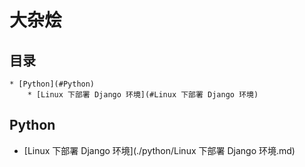 # 大杂烩

## 目录
    * [Python](#Python)
        * [Linux 下部署 Django 环境](#Linux 下部署 Django 环境)
## Python
- [Linux 下部署 Django 环境](./python/Linux 下部署 Django 环境.md)
